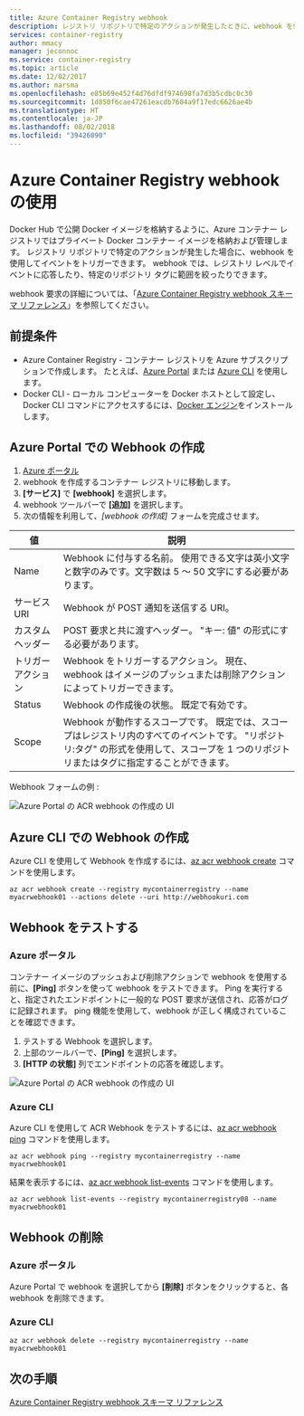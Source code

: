 ```yaml
---
title: Azure Container Registry webhook
description: レジストリ リポジトリで特定のアクションが発生したときに、webhook を使用してイベントをトリガーする方法について説明します。
services: container-registry
author: mmacy
manager: jeconnoc
ms.service: container-registry
ms.topic: article
ms.date: 12/02/2017
ms.author: marsma
ms.openlocfilehash: e85b69e452f4d76dfdf974698fa7d3b5cdbc0c30
ms.sourcegitcommit: 1d850f6cae47261eacdb7604a9f17edc6626ae4b
ms.translationtype: HT
ms.contentlocale: ja-JP
ms.lasthandoff: 08/02/2018
ms.locfileid: "39426090"
---
```

# <a name="using-azure-container-registry-webhooks"></a>Azure Container Registry webhook の使用

Docker Hub で公開 Docker イメージを格納するように、Azure コンテナー レジストリではプライベート Docker コンテナー イメージを格納および管理します。 レジストリ リポジトリで特定のアクションが発生した場合に、webhook を使用してイベントをトリガーできます。 webhook では、レジストリ レベルでイベントに応答したり、特定のリポジトリ タグに範囲を絞ったりできます。

webhook 要求の詳細については、「[Azure Container Registry webhook スキーマ リファレンス](container-registry-webhook-reference.md)」を参照してください。

## <a name="prerequisites"></a>前提条件

* Azure Container Registry - コンテナー レジストリを Azure サブスクリプションで作成します。 たとえば、[Azure Portal](container-registry-get-started-portal.md) または [Azure CLI](container-registry-get-started-azure-cli.md) を使用します。
* Docker CLI - ローカル コンピューターを Docker ホストとして設定し、Docker CLI コマンドにアクセスするには、[Docker エンジン](https://docs.docker.com/engine/installation/)をインストールします。

## <a name="create-webhook-azure-portal"></a>Azure Portal での Webhook の作成

1. [Azure ポータル](https://portal.azure.com)
1. webhook を作成するコンテナー レジストリに移動します。
1. **[サービス]** で **[webhook]** を選択します。
1. webhook ツールバーで **[追加]** を選択します。
1. 次の情報を利用して、*[webhook の作成]* フォームを完成させます。

| 値 | 説明 |
|---|---|
| Name | Webhook に付与する名前。 使用できる文字は英小文字と数字のみです。文字数は 5 ～ 50 文字にする必要があります。 |
| サービス URI | Webhook が POST 通知を送信する URI。 |
| カスタム ヘッダー | POST 要求と共に渡すヘッダー。 "キー: 値" の形式にする必要があります。 |
| トリガー アクション | Webhook をトリガーするアクション。 現在、webhook はイメージのプッシュまたは削除アクションによってトリガーできます。 |
| Status | Webhook の作成後の状態。 既定で有効です。 |
| Scope | Webhook が動作するスコープです。 既定では、スコープはレジストリ内のすべてのイベントです。 "リポジトリ:タグ" の形式を使用して、スコープを 1 つのリポジトリまたはタグに指定することができます。 |

Webhook フォームの例 :

![Azure Portal の ACR webhook の作成の UI](./media/container-registry-webhook/webhook.png)

## <a name="create-webhook-azure-cli"></a>Azure CLI での Webhook の作成

Azure CLI を使用して Webhook を作成するには、[az acr webhook create](/cli/azure/acr/webhook#az-acr-webhook-create) コマンドを使用します。

```azurecli-interactive
az acr webhook create --registry mycontainerregistry --name myacrwebhook01 --actions delete --uri http://webhookuri.com
```

## <a name="test-webhook"></a>Webhook をテストする

### <a name="azure-portal"></a>Azure ポータル

コンテナー イメージのプッシュおよび削除アクションで webhook を使用する前に、**[Ping]** ボタンを使って webhook をテストできます。 Ping を実行すると、指定されたエンドポイントに一般的な POST 要求が送信され、応答がログに記録されます。 ping 機能を使用して、webhook が正しく構成されていることを確認できます。

1. テストする Webhook を選択します。
2. 上部のツールバーで、**[Ping]** を選択します。
3. **[HTTP の状態]** 列でエンドポイントの応答を確認します。

![Azure Portal の ACR webhook の作成の UI](./media/container-registry-webhook/webhook-02.png)

### <a name="azure-cli"></a>Azure CLI

Azure CLI を使用して ACR Webhook をテストするには、[az acr webhook ping](/cli/azure/acr/webhook#az-acr-webhook-ping) コマンドを使用します。

```azurecli-interactive
az acr webhook ping --registry mycontainerregistry --name myacrwebhook01
```

結果を表示するには、[az acr webhook list-events](/cli/azure/acr/webhook#list-events) コマンドを使用します。

```azurecli-interactive
az acr webhook list-events --registry mycontainerregistry08 --name myacrwebhook01
```

## <a name="delete-webhook"></a>Webhook の削除

### <a name="azure-portal"></a>Azure ポータル

Azure Portal で webhook を選択してから **[削除]** ボタンをクリックすると、各 webhook を削除できます。

### <a name="azure-cli"></a>Azure CLI

```azurecli-interactive
az acr webhook delete --registry mycontainerregistry --name myacrwebhook01
```

## <a name="next-steps"></a>次の手順

[Azure Container Registry webhook スキーマ リファレンス](container-registry-webhook-reference.md)